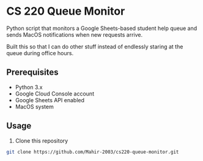 # CS 220 Queue Monitor

Python script that monitors a Google Sheets-based student help queue and sends MacOS notifications when new requests arrive. 

Built this so that I can do other stuff instead of endlessly staring at the queue during office hours.

## Prerequisites
- Python 3.x
- Google Cloud Console account
- Google Sheets API enabled
- MacOS system

## Usage
1. Clone this repository
```bash
git clone https://github.com/Mahir-2003/cs220-queue-monitor.git
